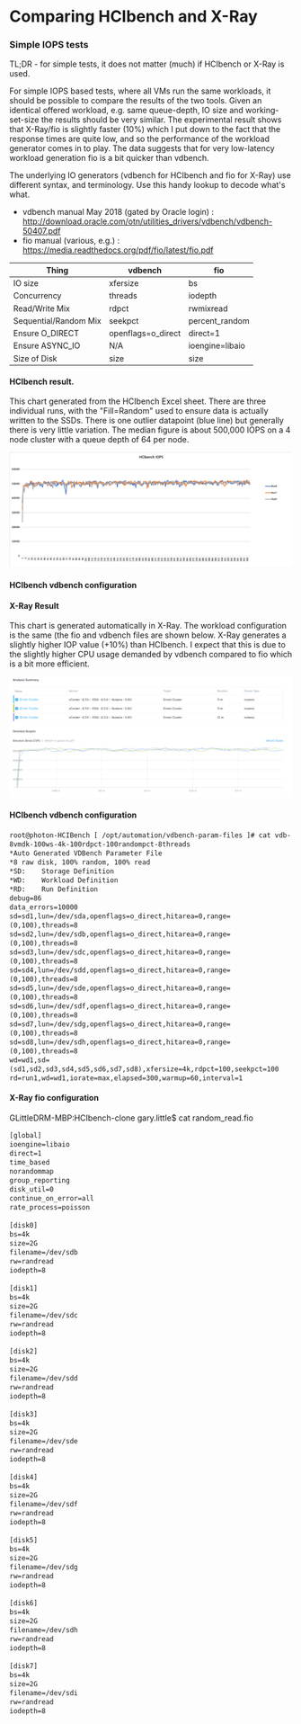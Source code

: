 # Comparing HCIbench and X-Ray
### Simple IOPS tests

TL;DR - for simple tests, it does not matter (much) if HCIbench or X-Ray is used.  

For simple IOPS based tests, where all VMs run the same workloads, it should be possible to compare the results of the two tools. Given an identical offered workload, e.g. same queue-depth, IO size and working-set-size  the results should be very similar.  The experimental result shows that X-Ray/fio is slightly faster (10%) which I put down to the fact that the response times are quite low, and so the performance of the workload generator comes in to play.  The data suggests that for very low-latency workload generation fio is a bit quicker than vdbench.

The underlying IO generators (vdbench for HCIbench and fio for X-Ray) use different syntax, and terminology.  Use this handy lookup to decode what's what.

* vdbench manual May 2018 (gated by Oracle login) : http://download.oracle.com/otn/utilities_drivers/vdbench/vdbench-50407.pdf
* fio manual (various, e.g.) : https://media.readthedocs.org/pdf/fio/latest/fio.pdf


|Thing | vdbench | fio |
|------|---------|-----|
|IO size | xfersize|bs |
|Concurrency| threads | iodepth|
|Read/Write Mix | rdpct| rwmixread|
|Sequential/Random Mix | seekpct | percent_random|
|Ensure O_DIRECT| openflags=o_direct  | direct=1|
|Ensure ASYNC_IO| N/A | ioengine=libaio |
|Size of Disk | size | size|

#### HCIbench result.
This chart generated from the HCIbench Excel sheet.  There are three individual runs, with the "Fill=Random" used to ensure data is actually written to the SSDs.  There is one outlier datapoint (blue line) but generally there is very little variation.  The median figure is about 500,000 IOPS on a 4 node cluster with a queue depth of 64 per node.

<img src="https://github.com/garyjlittle/images/blob/master/HCIbench-random-read.png">

#### HCIbench vdbench configuration


#### X-Ray Result
This chart is generated automatically in X-Ray. The workload configuration is the same (the fio and vdbench files are shown below.  X-Ray generates a slightly higher IOP value (+10%) than HCIbench.  I expect that this is due to the slightly higher CPU usage demanded by vdbench compared to fio which is a bit more efficient.

<img src="https://github.com/garyjlittle/images/blob/master/X-Ray-HCIbench-randread-simulation.png">

#### HCIbench vdbench configuration
```
root@photon-HCIBench [ /opt/automation/vdbench-param-files ]# cat vdb-8vmdk-100ws-4k-100rdpct-100randompct-8threads 
*Auto Generated VDBench Parameter File
*8 raw disk, 100% random, 100% read
*SD:    Storage Definition
*WD:    Workload Definition
*RD:    Run Definition
debug=86
data_errors=10000
sd=sd1,lun=/dev/sda,openflags=o_direct,hitarea=0,range=(0,100),threads=8
sd=sd2,lun=/dev/sdb,openflags=o_direct,hitarea=0,range=(0,100),threads=8
sd=sd3,lun=/dev/sdc,openflags=o_direct,hitarea=0,range=(0,100),threads=8
sd=sd4,lun=/dev/sdd,openflags=o_direct,hitarea=0,range=(0,100),threads=8
sd=sd5,lun=/dev/sde,openflags=o_direct,hitarea=0,range=(0,100),threads=8
sd=sd6,lun=/dev/sdf,openflags=o_direct,hitarea=0,range=(0,100),threads=8
sd=sd7,lun=/dev/sdg,openflags=o_direct,hitarea=0,range=(0,100),threads=8
sd=sd8,lun=/dev/sdh,openflags=o_direct,hitarea=0,range=(0,100),threads=8
wd=wd1,sd=(sd1,sd2,sd3,sd4,sd5,sd6,sd7,sd8),xfersize=4k,rdpct=100,seekpct=100
rd=run1,wd=wd1,iorate=max,elapsed=300,warmup=60,interval=1
```


#### X-Ray fio configuration
GLittleDRM-MBP:HCIbench-clone gary.little$ cat random_read.fio 
```
[global]
ioengine=libaio
direct=1
time_based
norandommap
group_reporting
disk_util=0
continue_on_error=all
rate_process=poisson

[disk0]
bs=4k
size=2G
filename=/dev/sdb
rw=randread
iodepth=8

[disk1]
bs=4k
size=2G
filename=/dev/sdc
rw=randread
iodepth=8

[disk2]
bs=4k
size=2G
filename=/dev/sdd
rw=randread
iodepth=8

[disk3]
bs=4k
size=2G
filename=/dev/sde
rw=randread
iodepth=8

[disk4]
bs=4k
size=2G
filename=/dev/sdf
rw=randread
iodepth=8

[disk5]
bs=4k
size=2G
filename=/dev/sdg
rw=randread
iodepth=8

[disk6]
bs=4k
size=2G
filename=/dev/sdh
rw=randread
iodepth=8

[disk7]
bs=4k
size=2G
filename=/dev/sdi
rw=randread
iodepth=8
```
